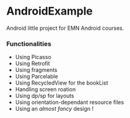 # AndroidExample

Android little project for EMN Android courses.

### Functionalities

- Using Picasso
- Using Retrofit
- Using fragments
- Using Parcelable
- Using RecycledView for the bookList
- Handling screen roation
- Using dp/sp for layouts
- Using orientation-dependant resource files
- Using an *almost fancy* design !
